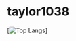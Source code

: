 # taylor1038
[![Top Langs](https://github-readme-stats.vercel.app/api/top-langs/?username=taylor1038)]
